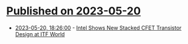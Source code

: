 # [Published on 2023-05-20](index.md)

* [2023-05-20, 18:26:00](https://soylentnews.org/article.pl?sid=23/05/19/0712244&from=rss) - [Intel Shows New Stacked CFET Transistor Design at ITF World](https://soylentnews.org/article.pl?sid=23/05/19/0712244&from=rss)
